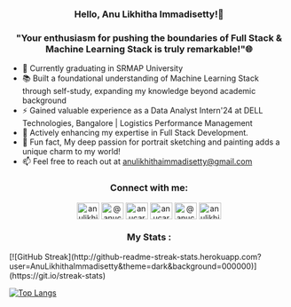 <h3 align="center">Hello, Anu Likhitha Immadisetty!👋</h3>
<h3 align="center">"Your enthusiasm for pushing the boundaries of Full Stack & Machine Learning Stack is truly remarkable!"🌐</h3>

- 🔭 Currently graduating in SRMAP University
- 📚 Built a foundational understanding of Machine Learning Stack through self-study, expanding my knowledge beyond academic background
- ⚡ Gained valuable experience as a Data Analyst Intern'24 at DELL Technologies, Bangalore | Logistics Performance Management
- 🌱 Actively enhancing my expertise in Full Stack Development.
- 🎨 Fun fact, My deep passion for portrait sketching and painting adds a unique charm to my world!
- 📫 Feel free to reach out at anulikhithaimmadisetty@gmail.com
  
<h3 align="center">Connect with me:</h3>
<p align="center">
<a href="https://linkedin.com/in/anulikhithaimmadisetty" target="blank"><img align="center" src="https://raw.githubusercontent.com/rahuldkjain/github-profile-readme-generator/master/src/images/icons/Social/linked-in-alt.svg" alt="anulikhithaimmadisetty" height="30" width="40" /></a>
<a href="https://medium.com/@anucareer_06" target="blank"><img align="center" src="https://raw.githubusercontent.com/rahuldkjain/github-profile-readme-generator/master/src/images/icons/Social/medium.svg" alt="@anucareer_06" height="30" width="40" /></a>
<a href="https://www.codechef.com/users/anucareer_06" target="blank"><img align="center" src="https://cdn.jsdelivr.net/npm/simple-icons@3.1.0/icons/codechef.svg" alt="anucareer_06" height="30" width="40" /></a>
<a href="https://www.leetcode.com/anucareer_06" target="blank"><img align="center" src="https://raw.githubusercontent.com/rahuldkjain/github-profile-readme-generator/master/src/images/icons/Social/leet-code.svg" alt="anucareer_06" height="30" width="40" /></a>
<a href="https://www.hackerearth.com/@anucareer_06" target="blank"><img align="center" src="https://raw.githubusercontent.com/rahuldkjain/github-profile-readme-generator/master/src/images/icons/Social/hackerearth.svg" alt="@anucareer_06" height="30" width="40" /></a>
<a href="https://auth.geeksforgeeks.org/user/anulikhithaimmadisetty_06" target="blank"><img align="center" src="https://raw.githubusercontent.com/rahuldkjain/github-profile-readme-generator/master/src/images/icons/Social/geeks-for-geeks.svg" alt="anulikhithaimmadisetty_06" height="30" width="40" /></a>
</p>

<h3 align="center"> My Stats : </h3>
[![GitHub Streak](http://github-readme-streak-stats.herokuapp.com?user=AnuLikhithaImmadisetty&theme=dark&background=000000)](https://git.io/streak-stats)

[![Top Langs](https://github-readme-stats.vercel.app/api/top-langs/?username=AnuLikhithaImmadisetty&layout=compact&theme=vision-friendly-dark)](https://github.com/anuraghazra/github-readme-stats)

